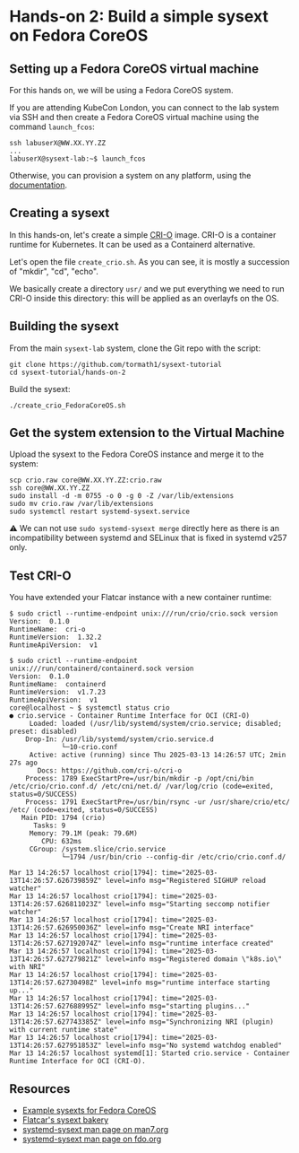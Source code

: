 # Hands-on 2: Build a simple sysext on Fedora CoreOS

## Setting up a Fedora CoreOS virtual machine

For this hands on, we will be using a Fedora CoreOS system.

If you are attending KubeCon London, you can connect to the lab system via SSH
and then create a Fedora CoreOS virtual machine using the command `launch_fcos`:

```
ssh labuserX@WW.XX.YY.ZZ
...
labuserX@sysext-lab:~$ launch_fcos
```

Otherwise, you can provision a system on any platform, using the
[documentation](https://docs.fedoraproject.org/en-US/fedora-coreos/).

## Creating a sysext

In this hands-on, let's create a simple [CRI-O](https://cri-o.io/) image. CRI-O
is a container runtime for Kubernetes. It can be used as a Containerd
alternative.

Let's open the file `create_crio.sh`. As you can see, it is mostly a succession
of "mkdir", "cd", "echo".

We basically create a directory `usr/` and we put everything we need to run
CRI-O inside this directory: this will be applied as an overlayfs on the OS.

## Building the sysext

From the main `sysext-lab` system, clone the Git repo with the script:

```
git clone https://github.com/tormath1/sysext-tutorial
cd sysext-tutorial/hands-on-2
```

Build the sysext:

```
./create_crio_FedoraCoreOS.sh
```

## Get the system extension to the Virtual Machine

Upload the sysext to the Fedora CoreOS instance and merge it to the system:

```
scp crio.raw core@WW.XX.YY.ZZ:crio.raw
ssh core@WW.XX.YY.ZZ
sudo install -d -m 0755 -o 0 -g 0 -Z /var/lib/extensions
sudo mv crio.raw /var/lib/extensions
sudo systemctl restart systemd-sysext.service
```

:warning: We can not use `sudo systemd-sysext merge` directly here as there is
an incompatibility between systemd and SELinux that is fixed in systemd v257
only.

## Test CRI-O

You have extended your Flatcar instance with a new container runtime:

```
$ sudo crictl --runtime-endpoint unix:///run/crio/crio.sock version
Version:  0.1.0
RuntimeName:  cri-o
RuntimeVersion:  1.32.2
RuntimeApiVersion:  v1

$ sudo crictl --runtime-endpoint unix:///run/containerd/containerd.sock version
Version:  0.1.0
RuntimeName:  containerd
RuntimeVersion:  v1.7.23
RuntimeApiVersion:  v1
core@localhost ~ $ systemctl status crio
● crio.service - Container Runtime Interface for OCI (CRI-O)
     Loaded: loaded (/usr/lib/systemd/system/crio.service; disabled; preset: disabled)
    Drop-In: /usr/lib/systemd/system/crio.service.d
             └─10-crio.conf
     Active: active (running) since Thu 2025-03-13 14:26:57 UTC; 2min 27s ago
       Docs: https://github.com/cri-o/cri-o
    Process: 1789 ExecStartPre=/usr/bin/mkdir -p /opt/cni/bin /etc/crio/crio.conf.d/ /etc/cni/net.d/ /var/log/crio (code=exited, status=0/SUCCESS)
    Process: 1791 ExecStartPre=/usr/bin/rsync -ur /usr/share/crio/etc/ /etc/ (code=exited, status=0/SUCCESS)
   Main PID: 1794 (crio)
      Tasks: 9
     Memory: 79.1M (peak: 79.6M)
        CPU: 632ms
     CGroup: /system.slice/crio.service
             └─1794 /usr/bin/crio --config-dir /etc/crio/crio.conf.d/

Mar 13 14:26:57 localhost crio[1794]: time="2025-03-13T14:26:57.626739859Z" level=info msg="Registered SIGHUP reload watcher"
Mar 13 14:26:57 localhost crio[1794]: time="2025-03-13T14:26:57.626811023Z" level=info msg="Starting seccomp notifier watcher"
Mar 13 14:26:57 localhost crio[1794]: time="2025-03-13T14:26:57.626950036Z" level=info msg="Create NRI interface"
Mar 13 14:26:57 localhost crio[1794]: time="2025-03-13T14:26:57.627192074Z" level=info msg="runtime interface created"
Mar 13 14:26:57 localhost crio[1794]: time="2025-03-13T14:26:57.627279821Z" level=info msg="Registered domain \"k8s.io\" with NRI"
Mar 13 14:26:57 localhost crio[1794]: time="2025-03-13T14:26:57.62730498Z" level=info msg="runtime interface starting up..."
Mar 13 14:26:57 localhost crio[1794]: time="2025-03-13T14:26:57.627688995Z" level=info msg="starting plugins..."
Mar 13 14:26:57 localhost crio[1794]: time="2025-03-13T14:26:57.627743385Z" level=info msg="Synchronizing NRI (plugin) with current runtime state"
Mar 13 14:26:57 localhost crio[1794]: time="2025-03-13T14:26:57.627951853Z" level=info msg="No systemd watchdog enabled"
Mar 13 14:26:57 localhost systemd[1]: Started crio.service - Container Runtime Interface for OCI (CRI-O).
```

## Resources

* [Example sysexts for Fedora CoreOS](https://github.com/travier/fedora-sysexts)
* [Flatcar's sysext bakery](https://github.com/flatcar/sysext-bakery/blob/main/create_crio_sysext.sh)
* [systemd-sysext man page on man7.org](https://man7.org/linux/man-pages/man8/systemd-sysext.8.html)
* [systemd-sysext man page on fdo.org](https://www.freedesktop.org/software/systemd/man/latest/systemd-sysext.html)
